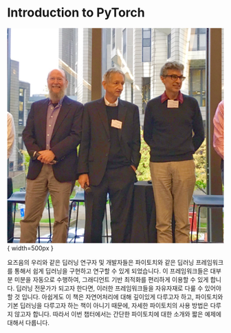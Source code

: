 # Introduction to PyTorch

![Richard S. Sutton, Geoffrey Hinton 그리고 Yoshua Bengio](../assets/03-00-01.png){ width=500px }

요즈음의 우리와 같은 딥러닝 연구자 및 개발자들은 파이토치와 같은 딥러닝 프레임워크를 통해서 쉽게 딥러닝을 구현하고 연구할 수 있게 되었습니다. 이 프레임워크들은 대부분 미분을 자동으로 수행하여, 그래디언트 기반 최적화를 편리하게 이용할 수 있게 합니다. 딥러닝 전문가가 되고자 한다면, 이러한 프레임워크들을 자유자재로 다룰 수 있어야 할 것 입니다. 아쉽게도 이 책은 자연어처리에 대해 깊이있게 다루고자 하고, 파이토치와 기본 딥러닝을 다루고자 하는 책이 아니기 때문에, 자세한 파이토치의 사용 방법은 다루지 않고자 합니다. 따라서 이번 챕터에서는 간단한 파이토치에 대한 소개와 짧은 예제에 대해서 다룹니다.
